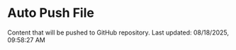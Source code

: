 # Auto Push File

Content that will be pushed to GitHub repository.
Last updated: 08/18/2025, 09:58:27 AM